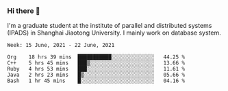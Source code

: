 ### Hi there 👋

I'm a graduate student at the institute of parallel and distributed systems (IPADS) in Shanghai Jiaotong University. I mainly work on database system.

<!--START_SECTION:waka-->
```text
Week: 15 June, 2021 - 22 June, 2021

Org    18 hrs 39 mins  ███████████░░░░░░░░░░░░░░   44.25 % 
C++    5 hrs 45 mins   ███▒░░░░░░░░░░░░░░░░░░░░░   13.66 % 
Ruby   4 hrs 53 mins   ███░░░░░░░░░░░░░░░░░░░░░░   11.61 % 
Java   2 hrs 23 mins   █▒░░░░░░░░░░░░░░░░░░░░░░░   05.66 % 
Bash   1 hr 45 mins    █░░░░░░░░░░░░░░░░░░░░░░░░   04.16 % 
```
<!--END_SECTION:waka-->

<!--
**yqmmm/yqmmm** is a ✨ _special_ ✨ repository because its `README.md` (this file) appears on your GitHub profile.

Here are some ideas to get you started:

- 🔭 I’m currently working on ...
- 🌱 I’m currently learning ...
- 👯 I’m looking to collaborate on ...
- 🤔 I’m looking for help with ...
- 💬 Ask me about ...
- 📫 How to reach me: ...
- 😄 Pronouns: ...
- ⚡ Fun fact: ...
-->
